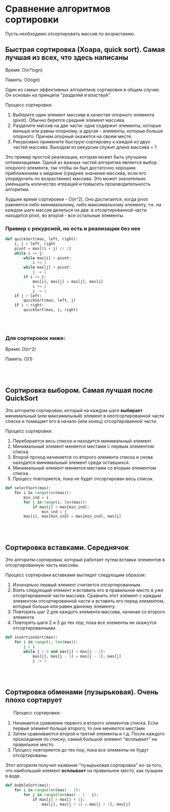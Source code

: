 # Сравнение алгоритмов сортировки

Пусть необходимо отсортировать массив по возрастанию.

<h2>Быстрая сортировка (Хоара, quick sort). Самая лучшая из всех, что здесь написаны </h1>
Время: O(n*logn)

Память: O(logn)

Один из самых эффективных алгоритмов сортировки в общем случае. Он основан на принципе "разделяй и властвуй".

Процесс сортировки:
1. Выберите один элемент массива в качестве опорного элемента (pivot). Обычно берется средний элемент массива.
2. Разделите массив на две части: одна содержит элементы, которые меньше или равны опорному, и другая - элементы, которые больше опорного. Причем опорный окажется на своем месте.
3. Рекурсивно примените быструю сортировку к каждой из двух частей массива. Выходом из рекурсии служит длина массива = 1.

Это пример простой реализации, которая может быть улучшена оптимизациями. Одной из важных частей алгоритма является выбор опорного элемента, так чтобы он был достаточно хорошим приближением к медиане (среднее значение массива, если его упорядочить по возрастанию) массива. Это может значительно уменьшить количество итераций и повысить производительность алгоритма.

Худшее время сортировки - O(n^2). Оно достигается, когда pivot равняется либо минимальному, либо максимальному элементу, т.к. на каждом шаге массив делиться на два: в отсортированной части находится pivot, во второй - все остальные элементы

<h3>Пример с рекурсией, но есть и реализации без нее</h3>
    
```Python
def quickSort(mas, left, right):
    i, j = left, right
    pivot = mas[(i + j) // 2]
    while i <= j:
        while mas[i] < pivot:
            i += 1
        while mas[j] > pivot:
            j -= 1
        if i <= j:
            mas[i], mas[j] = mas[j], mas[i]
            i += 1
            j -= 1
    if j > left:
        quickSort(mas, left, j)
    if i < right:
        quickSort(mas, i, right)
```
<br></br>
<h3>Для сортировок ниже:</h3>

Время: O(n^2)

Память: O(1)

<br></br>
<h2>Сортировка выбором. Самая лучшая после QuickSort </h1>

Это алгоритм сортировки, который на каждом шаге **выбирает** минимальный (или максимальный) элемент в неотсортированной части списка и помещает его в начало (или конец) отсортированной части.

Процесс сортировки:
1. Перебирается весь список и находится минимальный элемент.
2. Минимальный элемент меняется местами с первым элементом списка.
3. Второй проход начинается со второго элемента списка и снова находится минимальный элемент среди оставшихся.
4. Минимальный элемент меняется местами со вторым элементом списка.
5. Процесс повторяется, пока не будет отсортирован весь список.

```Python
def selectSort(mas):
    for i in range(len(mas)):
        min_ind = i
        for j in range(i, len(mas)):
            if mas[j] < mas[min_ind]:
                min_ind = j
        mas[i], mas[min_ind] = mas[min_ind], mas[i]
```

<br></br>
<h2>Сортировка вставками. Середнячок </h1>

Это алгоритм сортировки, который работает путем вставки элементов в отсортированную часть массива.

Процесс сортировки вставками выглядит следующим образом:
1. Изначально первый элемент считается отсортированным.
2. Взять следующий элемент и вставить его в правильное место в уже отсортированной части массива. Сравнить этот элемент с каждым элементом отсортированной части и вставить его перед элементом, который больше или равен данному элементу.
3. Повторить шаг 2 для каждого элемента массива, начиная со второго элемента.
4. Повторять шаги 2 и 3 до тех пор, пока все элементы не окажутся отсортированными.

```Python
def insertionSort(mas):
    for i in range(1, len(mas)):
        j = i
        while j > 0 and mas[j] < mas[j - 1]:
            mas[j], mas[j - 1] = mas[j - 1], mas[j]
            j -= 1
```

<br></br>
<h2>Сортировка обменами (пузырьковая). Очень плохо сортирует </h1>

ㅤㅤПроцесс сортировки:
1. Начинается сравнение первого и второго элементов списка. Если первый элемент больше второго, то они меняются местами.
2. Затем сравниваются второй и третий элементы и т.д. После каждого прохождения по списку, самый большой элемент "всплывает" на правильное место.
3. Процесс повторяется до тех пор, пока все элементы не будут отсортированы.

Этот алгоритм получил название "пузырьковая сортировка" из-за того, что наибольший элемент **всплывает** на правильное место, как пузырек в воде.

```Python
def bubbleSort(mas):
    for i in range(len(mas) - 1):
        for j in range(len(mas) - 1 - i):
            if mas[j] > mas[j + 1]:
                mas[j], mas[j + 1] = mas[j + 1], mas[j]
```
